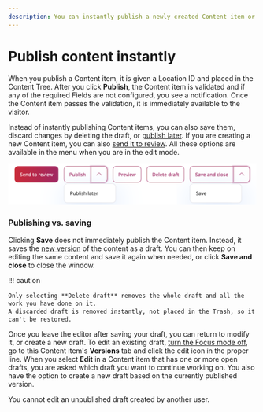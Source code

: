 ```yaml
---
description: You can instantly publish a newly created Content item or save its draft for editing.
---
```


# Publish content instantly

When you publish a Content item, it is given a Location ID and placed in the Content Tree.
After you click **Publish**, the Content item is validated and if any of the required
Fields are not configured, you see a notification.
Once the Content item passes the validation, it is immediately available to the visitor.

Instead of instantly publishing Content items, you can also save them, discard changes by deleting the draft, or [publish later](schedule_publishing.md#date-based-publishing).
If you are creating a new Content item, you can also [send it to review](editorial_workflow.md).
All these options are available in the menu when you are in the edit mode.

![Publishing options](img/publishing_options.png "Publishing options")

### Publishing vs. saving

Clicking **Save** does not immediately publish the Content item.
Instead, it saves the [new version](content_versions.md) of the content as a draft.
You can then keep on editing the same content and save it again when needed,
or click **Save and close** to close the window.

!!! caution

    Only selecting **Delete draft** removes the whole draft and all the work you have done on it.
    A discarded draft is removed instantly, not placed in the Trash, so it can't be restored.

Once you leave the editor after saving your draft, you can return to modify it, or create a new draft.
To edit an existing draft, [turn the Focus mode off](../getting_started/discover_ui.md#disable-focus-mode), go to this Content item's **Versions** tab and click the edit icon in the proper line.
When you select **Edit** in a Content item that has one or more open drafts,
you are asked which draft you want to continue working on.
You also have the option to create a new draft based on the currently published version.

You cannot edit an unpublished draft created by another user.

